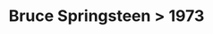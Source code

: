 ---
permalink: /projects/graphics/bootleg-covers/bruce/1973
title: 'Bruce Springsteen > 1973'
artist: 'Bruce_Springsteen'
year: '1973'
layout: bootlegs
header:
  overlay_image: /assets/img/graphics/bootleg-covers/features/bruce/1973.jpg
---